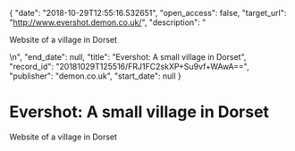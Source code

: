 {
  "date": "2018-10-29T12:55:16.532651", 
  "open_access": false, 
  "target_url": "http://www.evershot.demon.co.uk/", 
  "description": "<p>Website of a village in Dorset</p>\n", 
  "end_date": null, 
  "title": "Evershot: A small village in Dorset", 
  "record_id": "20181029T125516/FRJ1FC2skXP+Su9vf+WAwA==", 
  "publisher": "demon.co.uk", 
  "start_date": null
}

# Evershot: A small village in Dorset

<p>Website of a village in Dorset</p>
